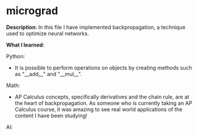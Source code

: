 # micrograd
__Description__: In this file I have implemented backpropagation, a technique used to optimize neural networks.

__What I learned__:

Python:
- It is possible to perform operations on objects by creating methods such as "\_\_add__" and "\_\_mul__".

Math:
- AP Calculus concepts, specifically derivatives and the chain rule, are at the heart of backpropagation. As someone who is currently taking an AP Calculus course, it was amazing to see real world applications of the content I have been studying!

AI:
